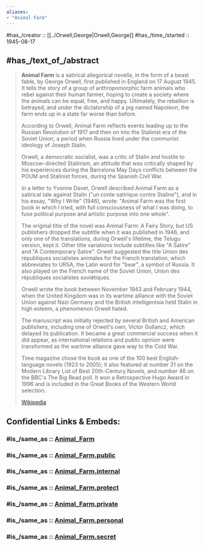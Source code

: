 ```yaml
---
aliases:
- "Animal Farm"
---
```


#has_/creator :: [[../Orwell,George|Orwell,George]] 
#has_/time_/started :: 1945-08-17 

## #has_/text_of_/abstract 


> **Animal Farm** is a satirical allegorical novella, in the form of a beast fable, by George Orwell, 
> first published in England on 17 August 1945. 
> It tells the story of a group of anthropomorphic farm animals 
> who rebel against their human farmer, 
> hoping to create a society where the animals can be equal, free, and happy. 
> Ultimately, the rebellion is betrayed, and under the dictatorship of a pig named Napoleon, 
> the farm ends up in a state far worse than before.
>
> According to Orwell, Animal Farm reflects events leading up to the Russian Revolution of 1917 
> and then on into the Stalinist era of the Soviet Union, 
> a period when Russia lived under the communist ideology of Joseph Stalin. 
> 
> Orwell, a democratic socialist, was a critic of Stalin and hostile to Moscow-directed Stalinism, 
> an attitude that was critically shaped by his experiences 
> during the Barcelona May Days conflicts between the POUM and Stalinist forces, 
> during the Spanish Civil War. 
> 
> In a letter to Yvonne Davet, Orwell described Animal Farm as a satirical tale against Stalin 
> ("un conte satirique contre Staline"), and in his essay, "Why I Write" (1946), wrote: 
> "Animal Farm was the first book in which I tried, with full consciousness of what I was doing, 
> to fuse political purpose and artistic purpose into one whole".
>
> The original title of the novel was Animal Farm: A Fairy Story, 
> but US publishers dropped the subtitle when it was published in 1946, 
> and only one of the translations, during Orwell's lifetime, the Telugu version, kept it. 
> Other title variations include subtitles like "A Satire" and "A Contemporary Satire". 
> Orwell suggested the title Union des républiques socialistes animales for the French translation, 
> which abbreviates to URSA, the Latin word for "bear", a symbol of Russia. 
> It also played on the French name of the Soviet Union, Union des républiques socialistes soviétiques.
>
> Orwell wrote the book between November 1943 and February 1944, 
> when the United Kingdom was in its wartime alliance with the Soviet Union against Nazi Germany 
> and the British intelligentsia held Stalin in high esteem, a phenomenon Orwell hated. 
> 
> The manuscript was initially rejected by several British and American publishers, 
> including one of Orwell's own, Victor Gollancz, which delayed its publication. 
> It became a great commercial success when it did appear,
>  as international relations and public opinion were transformed 
>  as the wartime alliance gave way to the Cold War.
>
> Time magazine chose the book as one of the 100 best English-language novels (1923 to 2005); 
> it also featured at number 31 on the Modern Library List of Best 20th-Century Novels, 
> and number 46 on the BBC's The Big Read poll. 
> It won a Retrospective Hugo Award in 1996 
> and is included in the Great Books of the Western World selection.
>
> [Wikipedia](https://en.wikipedia.org/wiki/Animal%20Farm)


## Confidential Links & Embeds: 

### #is_/same_as :: [Animal_Farm](/_Standards/Society/Communication/Media/Book/Author/Orwell,George/Animal_Farm.md) 

### #is_/same_as :: [Animal_Farm.public](/_public/Society/Communication/Media/Book/Author/Orwell,George/Animal_Farm.public.md) 

### #is_/same_as :: [Animal_Farm.internal](/_internal/Society/Communication/Media/Book/Author/Orwell,George/Animal_Farm.internal.md) 

### #is_/same_as :: [Animal_Farm.protect](/_protect/Society/Communication/Media/Book/Author/Orwell,George/Animal_Farm.protect.md) 

### #is_/same_as :: [Animal_Farm.private](/_private/Society/Communication/Media/Book/Author/Orwell,George/Animal_Farm.private.md) 

### #is_/same_as :: [Animal_Farm.personal](/_personal/Society/Communication/Media/Book/Author/Orwell,George/Animal_Farm.personal.md) 

### #is_/same_as :: [Animal_Farm.secret](/_secret/Society/Communication/Media/Book/Author/Orwell,George/Animal_Farm.secret.md)

